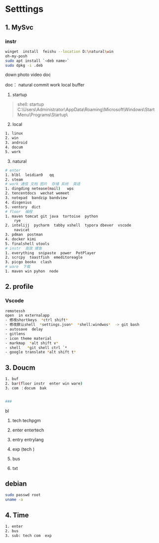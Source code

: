 # Setttings

## 1. MySvc

### instr

```bash
winget  install  feishu --location D:\natural\win
oh-my-posh
sudo apt install `<deb name>`
sudo dpkg -i .deb
```

down  photo video doc  

doc： natural commit work  local  buffer

1. startup

> shell: startup  C:\Users\Administrator\AppData\Roaming\Microsoft\Windows\Start Menu\Programs\Startup\

2. local

```bash
1. linux
2. win
3. android
4. docum
5. work
```



3. natural

```bash
# enter
1. blbl  leidian9   qq 
2. steam 
# work 通信 文档 图片  存储 系统  英语
1. dingding netease(mail)   wps 
2. tencentdocs  wechat wemeet
3. notepad  bandzip bandview
4. disgenius   
5. ventory  dict
# floor  编程
1. maven tomcat git java  tortoise  python
	rye
2. intelijj  pycharm  tabby xshell  typora dbever  vscode
	navicat
3. pdman  postman
4. docker kimi
5. finalshell utools
# instr  高效 摸鱼
1. everything  snipaste  power  PotPlayer
2. scrcpy  toastfish  emeditoreagle
3. picgo bookx  clash
# ware  下载
1. maven win pyhon  node
```



## 2. profile



### Vscode

```bash
remotessh
open  in externalapp
- 修改shortkeys  *ctrl shift*  
- 修改默认shell  *settings.json*  *shell:windwos*  -> git bash
- autosave  delay
- gitlens
- icon theme material
- markmap  *alt shift v*
- shell   *git shell ctrl `*
- google translate *alt shift t*
```





## 3. Doucm

```bash
1. buf
2. bar(floor instr  enter win ware)
3. com ：docum  bak


### 
```

bl 

1. tech  techpgm
2. enter entertech
3. entry  entrylang
4. exp (tech )
5. bus 


1. txt
## debian
```bash
sudo passwd root
uname -a
```





## 4. Time

```bash
1. enter
2. bus
3. sub: tech com  exp  
```

